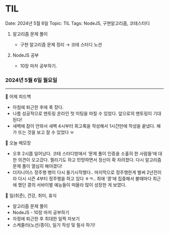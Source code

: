 # TIL

Date: 2024년 5월 6일
Topic: TIL
Tags: NodeJS, 구현알고리즘, 코테스터디

1. 알고리즘 문제 풀이
    - 구현 알고리즘 문제 정리 → 코테 스터디 노션

1. NodeJS 공부
    - 10장 마저 공부하기.

### 2024년 5월 6일 월요일

---

💜 어제 피드백

- 아침에 퇴근한 후에 푹 잤다.
- 나름 성공적으로 멘토링 온라인 첫 미팅을 마칠 수 있었다. 앞으로의 멘토링이 기대된다!
- 새벽에 잠이 안와서 새벽 4시부터 회고록을 작성해서 1시간만에 작성을 끝냈다. 해가 뜨는 것을 보고 잘 수 있었다 ㅠ

💜 오늘 메모장

- 오후 2시쯤 일어났다. 코테 스터디방에서 ‘문제 풀이 인증을 소홀히 한 사람들’에 대한 의견이 오고갔다. 찔리기도 하고 민망하면서 정신이 확 차려졌다. 다시 알고리즘 문제 풀이 열심히 해야겠다!
- 더지니어스 정주행 병이 다시 돌기시작했다.. 마지막으로 정주행한게 벌써 2년전이라 다시 시즌 4부터 정주행을 하고 있다 ㅎㅋ.. 최애 ‘콩’에 집중해서 볼때마다 최근에 했던 콩의 서바이벌 예능들이 떠올라 많이 성장한 게 보였다.

💜 일(취준), 건강, 취미, 휴식

- 알고리즘 문제 풀이
- NodeJS - 10장 마저 공부하기
- 자정에 퇴근한 후 최대한 일찍 자보기
- 스케줄러(노션/종이), 일기 작성 및 필사 하기!